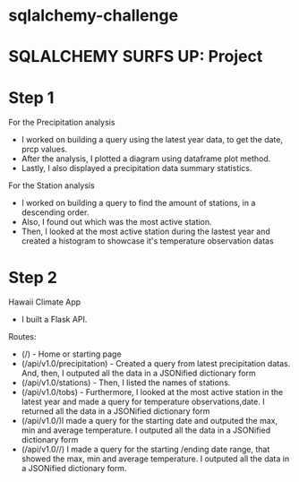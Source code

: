 # sqlalchemy-challenge
# SQLALCHEMY SURFS UP: Project

# Step 1

For the Precipitation analysis
*  I worked on building a query using the latest year data, to get the date, prcp values. 
*  After the analysis, I plotted a diagram using dataframe plot method.
*  Lastly, I also displayed a precipitation data summary statistics.

For the Station analysis
* I worked on building a query to find the amount of stations, in a descending order.
* Also, I found out which was the most active station.
* Then, I looked at the most active station during the lastest year and created a histogram to showcase it's temperature observation datas 


# Step 2
Hawaii Climate App

* I built a Flask API.

Routes:
* (/) - Home or starting page
* (/api/v1.0/precipitation) - Created a query from latest precipitation datas. And, then, I outputed all the data in a JSONified dictionary form
* (/api/v1.0/stations) - Then, I listed the names of stations. 
* (/api/v1.0/tobs) - Furthermore, I looked at the most active station in the latest year and made a query for temperature observations,date. I returned all the data in a JSONified dictionary form
* (/api/v1.0/<start>)I made a query for the starting date and outputed the max, min and average temperature. I outputed all the data in a JSONified dictionary form
* (/api/v1.0/<start>/<end>) I made a query for the starting /ending date range, that showed the max, min and average temperature. I outputed all the data in a JSONified dictionary form.
